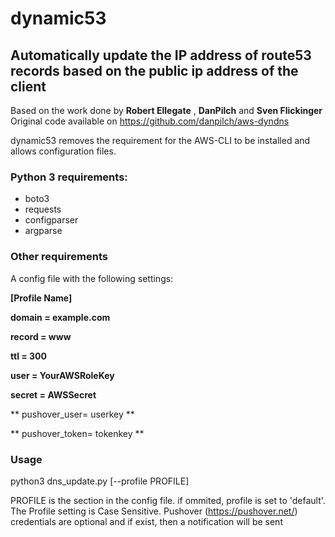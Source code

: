 # dynamic53
## Automatically update the IP address of route53 records based on the public ip address of the client 
Based on the work done by **Robert Ellegate** , **DanPilch** and **Sven Flickinger**
Original code available on https://github.com/danpilch/aws-dyndns

dynamic53 removes the requirement for the AWS-CLI to be installed and allows configuration files.

### Python 3 requirements:
* boto3
* requests
* configparser
* argparse

### Other requirements

A config file with the following settings:

**\[Profile Name]**

**domain = example.com**

**record = www**

**ttl = 300**

**user = YourAWSRoleKey**

**secret = AWSSecret**

** pushover_user= userkey **

** pushover_token= tokenkey **


### Usage
python3 dns_update.py [--profile PROFILE]

PROFILE is the section in the config file. if ommited, profile is set to 'default'. The Profile setting is Case Sensitive.
Pushover (https://pushover.net/) credentials are optional and if exist, then a notification will be sent
